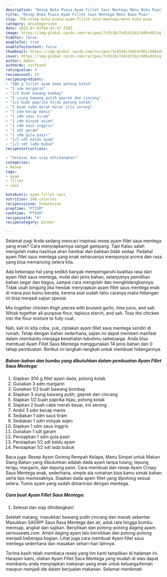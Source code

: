 ```yaml
---
description: "Resep Buka Puasa Ayam Fillet Saus Mentega Menu Buka Puas"
title: "Resep Buka Puasa Ayam Fillet Saus Mentega Menu Buka Puas"
slug: 750-resep-buka-puasa-ayam-fillet-saus-mentega-menu-buka-puas
category: Uncategorized
date: 2022-07-03T04:42:17.718Z
image: https://img-global.cpcdn.com/recipes/7c9318c7e02d15b2/680x482cq70/ayam-fillet-saus-mentega-foto-resep-utama.jpg
hideToc: false
enableToc: true
enableTocContent: false
thumbnail: https://img-global.cpcdn.com/recipes/7c9318c7e02d15b2/680x482cq70/ayam-fillet-saus-mentega-foto-resep-utama.jpg
cover: https://img-global.cpcdn.com/recipes/7c9318c7e02d15b2/680x482cq70/ayam-fillet-saus-mentega-foto-resep-utama.jpg
author: Admin
authorAv: notfound
ratingvalue: 4
reviewcount: 24
recipeingredient:
- "300 g fillet ayam dada potong kotak"
- "3 sdm margarin"
- "1/2 buah bawang bombay"
- "3 siung bawang putih geprek dan cincang"
- "1/2 buah paprika hijau potong kotak"
- "2 buah cabe merah besar iris serong"
- "3 sdm kecap manis"
- "1 sdm saus tiram"
- "1 sdm minyak wijen"
- "1 sdm saus inggris"
- "1 sdt garam"
- "1 sdm gula pasir"
- "1/2 sdt kaldu ayam"
- "1/2 sdt lada bubuk"
recipeinstructions:

- "Selesai dan siap dihidangkan!"
categories:
- Resep
tags:
- ayam
- fillet
- saus

katakunci: ayam fillet saus 
nutrition: 248 calories
recipecuisine: Indonesian
preptime: "PT15M"
cooktime: "PT55M"
recipeyield: "4"
recipecategory: Dinner

---
```



Selamat pagi Anda sedang mencari inspirasi resep ayam fillet saus mentega yang enak? Cara menyiapkannya sangat gampang. Tapi Kalau salah mengolah maka hasilnya akan hambar dan bahkan tidak sedap. Padahal ayam fillet saus mentega yang enak seharusnya mempunyai aroma dan rasa yang bisa memancing selera kita.


Ada beberapa hal yang sedikit banyak mempengaruhi kualitas rasa dari ayam fillet saus mentega, mulai dari jenis bahan, selanjutnya pemilihan bahan segar dan bagus, sampai cara mengolah dan menghidangkannya. Tidak usah bingung jika hendak menyiapkan ayam fillet saus mentega enak di mana pun kamu berada, karena asal sudah tahu caranya maka hidangan ini bisa menjadi sajian spesial.

Mix together chicken thigh pieces with bruised garlic, lime juice, and salt. Whisk together all-purpose flour, tapioca starch, and salt. Toss the chicken into the flour mixture to fully coat.


Nah, kali ini kita coba, yuk, ciptakan ayam fillet saus mentega sendiri di rumah. Tetap dengan bahan sederhana, sajian ini dapat memberi manfaat dalam membantu menjaga kesehatan tubuhmu sekeluarga. Anda bisa membuat Ayam Fillet Saus Mentega menggunakan 14 jenis bahan dan 0 tahap pembuatan. Berikut ini langkah-langkah untuk membuat hidangannya.

<!--inarticleads1-->

##### Bahan-bahan dan bumbu yang dibutuhkan dalam pembuatan Ayam Fillet Saus Mentega:

1. Siapkan 300 g fillet ayam dada, potong kotak
1. Gunakan 3 sdm margarin
1. Gunakan 1/2 buah bawang bombay
1. Siapkan 3 siung bawang putih, geprek dan cincang
1. Siapkan 1/2 buah paprika hijau, potong kotak
1. Siapkan 2 buah cabe merah besar, iris serong
1. Ambil 3 sdm kecap manis
1. Sediakan 1 sdm saus tiram
1. Sediakan 1 sdm minyak wijen
1. Siapkan 1 sdm saus inggris
1. Gunakan 1 sdt garam
1. Persiapkan 1 sdm gula pasir
1. Persiapkan 1/2 sdt kaldu ayam
1. Persiapkan 1/2 sdt lada bubuk


Baca juga: Resep Ayam Goreng Rempah Kelapa, Menu Simpel untuk Makan Siang Bahan yang dibutuhkan adalah dada ayam tanpa tulang, tepung terigu, margarin, dan tepung panir. Cara membuat dan resep Ayam Crispy Saus Mentega enak, sederhana, simple ala rumahan bisa kamu simak bahan serta tips memasaknya. Siapkan dada ayam fillet yang dipotong sesuai selera. Tumis ayam yang sudah dimarinasi dengan mentega. 

<!--inarticleads2-->

##### Cara buat Ayam Fillet Saus Mentega:


1. Selesai dan siap dihidangkan!

Setelah matang, masukkan bawang putih cincang dan masak sebentar. Masukkan SAORI® Saus Rasa Mentega dan air, aduk rata hingga bumbu meresap, angkat dan sajikan. Bersihkan dan potong-potong daging ayam. seriouseats.com. Ambil daging ayam lalu bersihkan dan potong-potong menjadi beberapa bagian. Lihat juga cara membuat Ayam fillet saus mentega sederhana dan masakan sehari-hari lainnya. 

Terima kasih telah membaca resep yang tim kami tampilkan di halaman ini. Harapan kami, olahan Ayam Fillet Saus Mentega yang mudah di atas dapat membantu anda menyiapkan makanan yang enak untuk keluarga/teman maupun menjadi ide dalam berjualan makanan. Selamat menikmati
